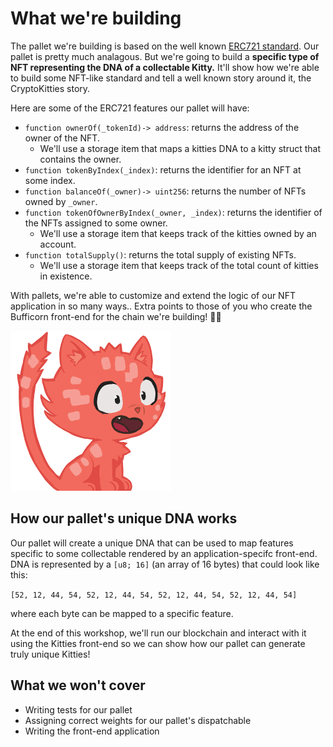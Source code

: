 # What we're building

The pallet we're building is based on the well known [ERC721 standard](https://eips.ethereum.org/EIPS/eip-721).
Our pallet is pretty much analagous.
But we're going to build a **specific type of NFT representing the DNA of a collectable Kitty.** 
It'll show how we're able to build some NFT-like standard and tell a well known story around it, the CryptoKitties story. 

Here are some of the ERC721 features our pallet will have: 

* `function ownerOf(_tokenId)-> address`: returns the address of the owner of the NFT. 
    * We'll use a storage item that maps a kitties DNA to a kitty struct that contains the owner. 
* `function tokenByIndex(_index)`: returns the identifier for an NFT at some index.
* `function balanceOf(_owner)-> uint256`: returns the number of NFTs owned by `_owner`.
* `function tokenOfOwnerByIndex(_owner, _index)`: returns the identifier of the NFTs assigned to some owner.
    * We'll use a storage item that keeps track of the kitties owned by an account.
* `function totalSupply()`: returns the total supply of existing NFTs.
    * We'll use a storage item that keeps track of the total count of kitties in existence.

With pallets,  we're able to customize and extend the logic of our NFT application in so many ways.. 
Extra points to those of you who create the Bufficorn front-end for the chain we're building! 🦬🦄

<!-- slide:break-40 -->

![avatar](assets/cat-avatar.png)

## How our pallet's unique DNA works

Our pallet will create a unique DNA that can be used to map features specific to some collectable rendered by an application-specifc front-end.
DNA is represented by a `[u8; 16]` (an array of 16 bytes) that could look like this:

`[52, 12, 44, 54, 52, 12, 44, 54, 52, 12, 44, 54, 52, 12, 44, 54]`

where each byte can be mapped to a specific feature. 

At the end of this workshop, we'll run our blockchain and interact with it using the Kitties front-end so we can show how our pallet can generate truly unique Kitties!
## What we won't cover

* Writing tests for our pallet
* Assigning correct weights for our pallet's dispatchable 
* Writing the front-end application 
